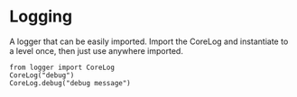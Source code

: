 # Logging
A logger that can be easily imported.
Import the CoreLog and instantiate to a level once, then just use anywhere imported.
```
from logger import CoreLog
CoreLog("debug")
CoreLog.debug("debug message")
```
